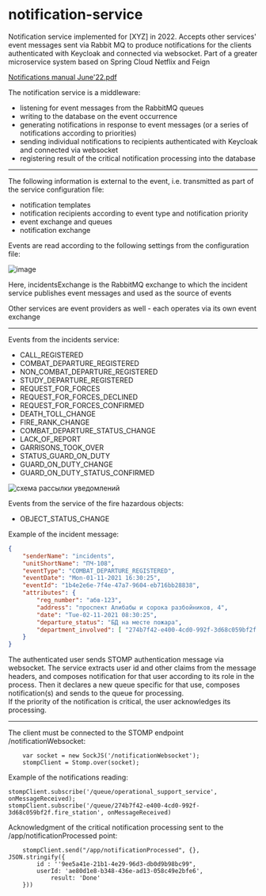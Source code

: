 # notification-service
Notification service implemented for [XYZ] in 2022. Accepts other services' event messages sent via  Rabbit MQ to produce notifications for the clients authenticated with Keycloak and connected via websocket. Part of a greater microservice system based on Spring Cloud Netflix and Feign


[Notifications manual June'22.pdf](https://github.com/hyperborean72/notification-service/files/10947416/Notifications.manual.June.22.pdf)

The notification service is a middleware:
- listening for event messages from the RabbitMQ queues
 - writing to the database on the event occurrence 
  - generating notifications in response to event messages (or a series of notifications according to priorities)
   - sending individual notifications to recipients authenticated with Keycloak and connected via websocket
   - registering  result of the critical notification processing into the database
***********************************************************************************************

The following information is external to the event, i.e. transmitted as part of the service configuration file:
- notification templates
- notification recipients according to event type and notification priority
- event exchange and queues
- notification exchange

  
Events are read according to the following settings from the configuration file:

![image](https://user-images.githubusercontent.com/9664260/224461045-b88762c2-f901-4407-9132-38f2b167659c.png)

Here, incidentsExchange is the RabbitMQ exchange to which the incident service publishes event messages and used as the source of events 

Other services are event providers as well - each operates via its own event exchange

***********************************************************************************************

Events from the incidents service:
- CALL_REGISTERED
- COMBAT_DEPARTURE_REGISTERED
- NON_COMBAT_DEPARTURE_REGISTERED
- STUDY_DEPARTURE_REGISTERED
- REQUEST_FOR_FORCES
- REQUEST_FOR_FORCES_DECLINED
- REQUEST_FOR_FORCES_CONFIRMED
- DEATH_TOLL_CHANGE
- FIRE_RANK_CHANGE
- COMBAT_DEPARTURE_STATUS_CHANGE
- LACK_OF_REPORT
- GARRISONS_TOOK_OVER
- STATUS_GUARD_ON_DUTY
- GUARD_ON_DUTY_CHANGE
- GUARD_ON_DUTY_STATUS_CONFIRMED

![схема рассылки уведомлений](https://user-images.githubusercontent.com/9664260/224461157-85fa1af9-60bd-4d92-91c8-d40df988cf10.jpg)

Events from the service of the fire hazardous objects:
- OBJECT_STATUS_CHANGE


Example of the incident message:
```json
{
	"senderName": "incidents", 
	"unitShortName": "ПЧ-108",
	"eventType": "COMBAT_DEPARTURE_REGISTERED",
	"eventDate": "Mon-01-11-2021 16:30:25",
	"eventId": "1b4e2e6e-7f4e-47a7-9604-eb716bb28838",	
	"attributes": {
		"reg_number": "абв-123",
		"address": "проспект Алибабы и сорока разбойников, 4",
		"date": "Tue-02-11-2021 08:30:25",		
		"departure_status": "БД на месте пожара",
		"department_involved": [ "274b7f42-e400-4cd0-992f-3d68c059bf2f ", "f18bba32-b98b-4c40-bdae-35cfc00bd24d" ]
	}	 
}
```
The authenticated user  sends STOMP authentication message via websocket. 
The service extracts user  id and other claims from the message headers, and composes notification for that user according to its role in the process.
Then it declares a new queue specific for that use, composes notification(s)  and sends  to the queue for processing.   
If the priority of the notification is critical, the user acknowledges its processing. 


***********************************************************************************************
The client must be connected to the STOMP endpoint /notificationWebsocket:
```'
	var socket = new SockJS('/notificationWebsocket');
	stompClient = Stomp.over(socket);
````
Example of the notifications reading:
````
stompClient.subscribe('/queue/operational_support_service', onMessageReceived);
stompClient.subscribe('/queue/274b7f42-e400-4cd0-992f-3d68c059bf2f.fire_station', onMessageReceived)
````

Acknowledgment of the critical notification processing sent to the /app/notificationProcessed point:
```
	stompClient.send("/app/notificationProcessed", {}, JSON.stringify({
		id : ''9ee5a41e-21b1-4e29-96d3-db0d9b98bc99",
		userId: 'ae80d1e8-b348-436e-ad13-058c49e2bfe6',
        	result: 'Done'
	}))
```	

